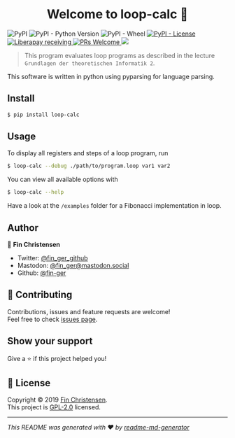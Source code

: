 <h1 align="center">Welcome to loop-calc 👋</h1>
<p>
  <img alt="PyPI" src="https://img.shields.io/pypi/v/loop-calc.svg">
  <img alt="PyPI - Python Version" src="https://img.shields.io/pypi/pyversions/loop-calc.svg">
  <img alt="PyPI - Wheel" src="https://img.shields.io/pypi/wheel/loop-calc.svg">
  <a href="https://github.com/fin-ger/loop-calc/blob/master/LICENSE">
    <img alt="PyPI - License" src="https://img.shields.io/pypi/l/loop-calc.svg">
  </a>
  <a href="https://liberapay.com/fin-ger">
    <img alt="Liberapay receiving" src="https://img.shields.io/liberapay/receives/fin-ger.svg">
  </a>
  <a href="http://makeapullrequest.com">
    <img alt="PRs Welcome" src="https://img.shields.io/badge/PRs-welcome-brightgreen.svg" target="_blank" />
  </a>
  <a href="https://offering.maintenance.rocks#https://github.com/fin-ger/loop-calc#author"
     alt="Looking for Maintenance">
    <img src="https://maintenance.rocks/badge.svg">
  </a>
</p>

> This program evaluates loop programs as described in the lecture `Grundlagen der theoretischen Informatik 2`.

This software is written in python using pyparsing for language parsing.

## Install

```sh
$ pip install loop-calc
```

## Usage

To display all registers and steps of a loop program, run

```sh
$ loop-calc --debug ./path/to/program.loop var1 var2
```

You can view all available options with

```sh
$ loop-calc --help
```

Have a look at the `/examples` folder for a Fibonacci implementation in loop.

## Author

👤 **Fin Christensen**

* Twitter: [@fin_ger_github](https://twitter.com/fin_ger_github)
* Mastodon: [@fin_ger@mastodon.social](https://mastodon.social/@fin_ger)
* Github: [@fin-ger](https://github.com/fin-ger)

## 🤝 Contributing

Contributions, issues and feature requests are welcome!<br />Feel free to check [issues page](https://github.com/fin-ger/loop-calc/issues).

## Show your support

Give a ⭐️ if this project helped you!

## 📝 License

Copyright © 2019 [Fin Christensen](https://github.com/fin-ger).<br />
This project is [GPL-2.0](https://github.com/fin-ger/loop-calc/blob/master/LICENSE) licensed.

***
_This README was generated with ❤️ by [readme-md-generator](https://github.com/kefranabg/readme-md-generator)_
